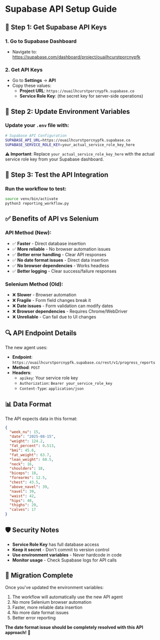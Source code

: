 # Supabase API Setup Guide

## 🔑 Step 1: Get Supabase API Keys

### 1. Go to Supabase Dashboard
- Navigate to: https://supabase.com/dashboard/project/ouailhcurstporcnypfk

### 2. Get API Keys
- Go to **Settings** → **API**
- Copy these values:
  - **Project URL**: `https://ouailhcurstporcnypfk.supabase.co`
  - **Service Role Key**: (the secret key for server-side operations)

## 🔧 Step 2: Update Environment Variables

### Update your `.env` file with:

```bash
# Supabase API Configuration
SUPABASE_API_URL=https://ouailhcurstporcnypfk.supabase.co
SUPABASE_SERVICE_ROLE_KEY=your_actual_service_role_key_here
```

**⚠️ Important**: Replace `your_actual_service_role_key_here` with the actual service role key from your Supabase dashboard.

## 🚀 Step 3: Test the API Integration

### Run the workflow to test:
```bash
source venv/bin/activate
python3 reporting_workflow.py
```

## ✅ Benefits of API vs Selenium

### **API Method (New):**
- ✅ **Faster** - Direct database insertion
- ✅ **More reliable** - No browser automation issues
- ✅ **Better error handling** - Clear API responses
- ✅ **No date format issues** - Direct data insertion
- ✅ **No browser dependencies** - Works headless
- ✅ **Better logging** - Clear success/failure responses

### **Selenium Method (Old):**
- ❌ **Slower** - Browser automation
- ❌ **Fragile** - Form field changes break it
- ❌ **Date issues** - Form validation can modify dates
- ❌ **Browser dependencies** - Requires Chrome/WebDriver
- ❌ **Unreliable** - Can fail due to UI changes

## 🔍 API Endpoint Details

The new agent uses:
- **Endpoint**: `https://ouailhcurstporcnypfk.supabase.co/rest/v1/progress_reports`
- **Method**: `POST`
- **Headers**: 
  - `apikey`: Your service role key
  - `Authorization`: `Bearer your_service_role_key`
  - `Content-Type`: `application/json`

## 📊 Data Format

The API expects data in this format:
```json
{
  "week_nu": 15,
  "date": "2025-08-15",
  "weight": 124.2,
  "fat_percent": 0.513,
  "bmi": 45.6,
  "fat_weight": 63.7,
  "lean_weight": 60.5,
  "neck": 16,
  "shoulders": 18,
  "biceps": 18,
  "forearms": 12.5,
  "chest": 43.5,
  "above_navel": 39,
  "navel": 39,
  "waist": 42,
  "hips": 48,
  "thighs": 29,
  "calves": 17
}
```

## 🛡️ Security Notes

- **Service Role Key** has full database access
- **Keep it secret** - Don't commit to version control
- **Use environment variables** - Never hardcode in code
- **Monitor usage** - Check Supabase logs for API calls

## 🔄 Migration Complete

Once you've updated the environment variables:
1. The workflow will automatically use the new API agent
2. No more Selenium browser automation
3. Faster, more reliable data insertion
4. No more date format issues
5. Better error reporting

**The date format issue should be completely resolved with this API approach!** 🎉
